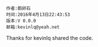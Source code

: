 
<pre><code>作者:鹅卵石
时间:2016年4月13日22:43:53
版本:V 0.0.0
邮箱:kevinlq@yeah.net
</code></pre>

Thanks for kevinlq shared the code.
